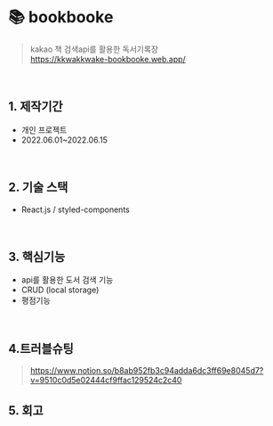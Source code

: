 # 📚 bookbooke
> kakao 책 검색api를 활용한 독서기록장   
> https://kkwakkwake-bookbooke.web.app/

</br>

## 1. 제작기간
* 개인 프로젝트
* 2022.06.01~2022.06.15

</br>

## 2. 기술 스택
* React.js / styled-components

</br>

## 3. 핵심기능
* api를 활용한 도서 검색 기능
* CRUD (local storage)
* 평점기능

</br>

## 4.트러블슈팅
> https://www.notion.so/b8ab952fb3c94adda6dc3ff69e8045d7?v=9510c0d5e02444cf9ffac129524c2c40   

## 5. 회고


<!-- <details>
<summary><b>백엔드</b></summary>
<div markdown="1">


#### 4.1. 인증 :pushpin: [코드 확인](https://github.com/joyw93/pet-mate/tree/main/server/src/auth)
- 로그인
  - 이메일
  - 구글
  - 카카오

#### 4.2. 유저 :pushpin: [코드 확인](https://github.com/joyw93/pet-mate/tree/main/server/src/user)
- 회원가입
- 프로필 수정
- 계정정보 수정
- 내 게시글 조회

#### 4.3. 커뮤니티 :pushpin: [코드 확인](https://github.com/joyw93/pet-mate/tree/main/server/src/community)
- 게시글
  - 조회
  - 등록
  - 수정
  - 삭제
- 댓글
  - 등록
  - 삭제
- 해쉬태그
- 좋아요

#### 4.4. 산책메이트 :pushpin: [코드 확인](https://github.com/joyw93/pet-mate/tree/main/server/src/sanchaek)
- 산책
  - 조회
  - 등록
  - 수정
  - 삭제
- 댓글
  - 등록
  - 삭제
  
</div>
</details> -->

